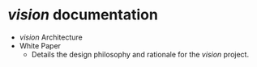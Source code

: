 # *vision* documentation

- *vision* Architecture
- White Paper
    - Details the design philosophy and rationale for the *vision* project.